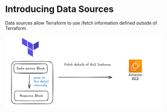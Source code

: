 # Introducing Data Sources
Data sources allow Terraform to use /fetch information defined outside of Terraform.

![MY Image](images/Terraform/data_source_1.png)
